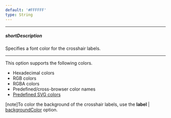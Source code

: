 ```yaml
---
default: '#FFFFFF'
type: String
---
```

---
##### shortDescription
Specifies a font color for the crosshair labels.

---
This option supports the following colors.

* Hexadecimal colors
* RGB colors
* RGBA colors
* Predefined/cross-browser color names
* [Predefined SVG colors](https://www.w3.org/TR/SVG/types.html#ColorKeywords)

[note]To color the background of the crosshair labels, use the **label** | [backgroundColor](/api-reference/20%20Data%20Visualization%20Widgets/dxChart/1%20Configuration/crosshair/label/backgroundColor.md '/Documentation/ApiReference/Data_Visualization_Widgets/dxChart/Configuration/crosshair/label/#backgroundColor') option.